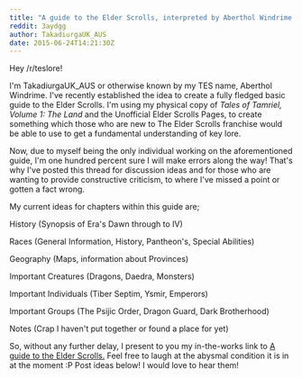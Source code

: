 ```yaml
---
title: "A guide to the Elder Scrolls, interpreted by Aberthol Windrime."
reddit: 3aydgg
author: TakadiurgaUK_AUS
date: 2015-06-24T14:21:30Z
---
```


Hey /r/teslore!

I'm TakadiurgaUK_AUS or otherwise known by my TES name, Aberthol Windrime. I've recently established the idea to create a fully fledged basic guide to the Elder Scrolls. I'm using my physical copy of *Tales of Tamriel, Volume 1: The Land* and the Unofficial Elder Scrolls Pages, to create something which those who are new to The Elder Scrolls franchise would be able to use to get a fundamental understanding of key lore.

Now, due to myself being the only individual working on the aforementioned guide, I'm one hundred percent sure I will make errors along the way! That's why I've posted this thread for discussion ideas and for those who are wanting to provide constructive criticism, to where I've missed a point or gotten a fact wrong.

My current ideas for chapters within this guide are;

History (Synopsis of Era's Dawn through to IV)

Races (General Information, History, Pantheon's, Special Abilities)

Geography (Maps, information about Provinces)

Important Creatures (Dragons, Daedra, Monsters) 

Important Individuals (Tiber Septim, Ysmir, Emperors)

Important Groups (The Psijic Order, Dragon Guard, Dark Brotherhood)

Notes (Crap I haven't put together or found a place for yet)

So, without any further delay, I present to you my in-the-works link to [A guide to the Elder Scrolls.](http://1drv.ms/1fASKqs) Feel free to laugh at the abysmal condition it is in at the moment :P Post ideas below! I would love to hear them!

 
